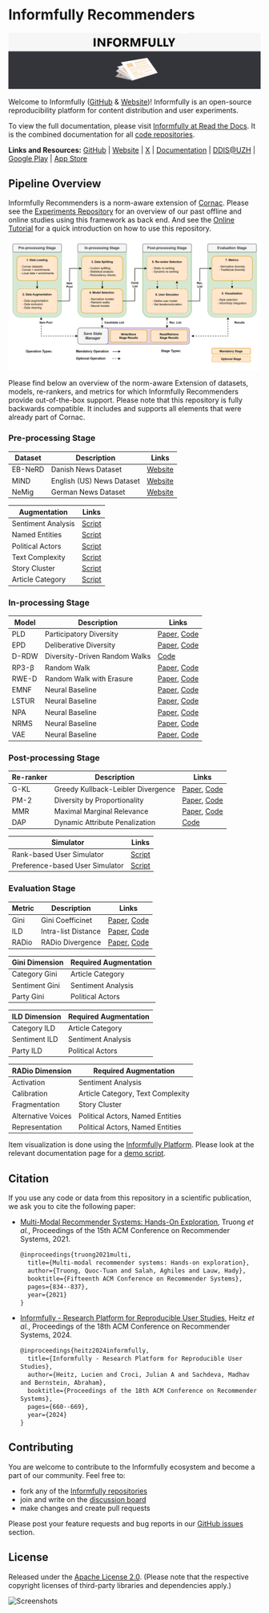# Informfully Recommenders

![Informfully](https://raw.githubusercontent.com/Informfully/Documentation/main/docs/source/img/logo_banner.png)

Welcome to Informfully ([GitHub](https://github.com/orgs/Informfully) & [Website](https://informfully.ch/))!
Informfully is an open-source reproducibility platform for content distribution and user experiments.

To view the full documentation, please visit [Informfully at Read the Docs](https://informfully.readthedocs.io/).
It is the combined documentation for all [code repositories](https://github.com/orgs/Informfully/repositories).

**Links and Resources:** [GitHub](https://github.com/orgs/Informfully) | [Website](https://informfully.ch) | [X](https://x.com/informfully) | [Documentation](https://informfully.readthedocs.io) | [DDIS@UZH](https://www.ifi.uzh.ch/en/ddis.html) | [Google Play](https://play.google.com/store/apps/details?id=ch.uzh.ifi.news) | [App Store](https://apps.apple.com/us/app/informfully/id1460234202)

## Pipeline Overview

Informfully Recommenders is a norm-aware extension of [Cornac](https://github.com/PreferredAI/cornac).
Please see the [Experiments Repository](https://github.com/Informfully/Experiments) for an overview of our past offline and online studies using this framework as back end.
And see the [Online Tutorial](https://github.com/Informfully/Experiments/tree/main/experiments/tutorial) for a quick introduction on how to use this repository.

![Informfully Recommenders Pipeline Overview](https://github.com/Informfully/Documentation/blob/main/docs/source/uml/framework_extension_v4.2.png)

Please find below an overview of the norm-aware Extension of datasets, models, re-rankers, and metrics for which Informfully Recommenders provide out-of-the-box support.
Please note that this repository is fully backwards compatible.
It includes and supports all elements that were already part of Cornac.

### Pre-processing Stage

| Dataset | Description | Links |
|-|-|-|
| EB-NeRD | Danish News Dataset | [Website](https://recsys.eb.dk) |
| MIND | English (US) News Dataset | [Website](https://msnews.github.io) |
| NeMig | German News Dataset | [Website](https://github.com/andreeaiana/nemig) |

| Augmentation | Links |
|-|-|
| Sentiment Analysis | [Script](https://github.com/Informfully/Recommenders/blob/main/cornac/augmentation/sentiment.py) |
| Named Entities | [Script](https://github.com/Informfully/Recommenders/blob/main/cornac/augmentation/enrich_ne.py) |
| Political Actors | [Script](https://github.com/Informfully/Recommenders/blob/main/cornac/augmentation/party.py) |
| Text Complexity | [Script](https://github.com/Informfully/Recommenders/blob/main/cornac/augmentation/readability.py) |
| Story Cluster | [Script](https://github.com/Informfully/Recommenders/blob/main/cornac/augmentation/story.py) |
| Article Category | [Script](https://github.com/Informfully/Recommenders/blob/main/cornac/augmentation/category.py) |

### In-processing Stage

| Model | Description | Links |
|-|-|-|
| PLD | Participatory Diversity | [Paper](https://www.tandfonline.com/doi/full/10.1080/21670811.2021.2021804), [Code](https://github.com/Informfully/Recommenders/tree/main/cornac/models/pld) |
| EPD | Deliberative Diversity  | [Paper](https://dl.acm.org/doi/abs/10.1145/3604915.3608834), [Code](https://github.com/Informfully/Recommenders/tree/main/cornac/models/epd) |
| D-RDW | Diversity-Driven Random Walks | [Code](https://github.com/Informfully/Recommenders/tree/main/cornac/models/drdw) |
| RP3-β | Random Walk | [Paper](https://dl.acm.org/doi/abs/10.1145/2792838.2800180), [Code](https://github.com/Informfully/Recommenders/tree/main/cornac/models/rp3_beta) |
| RWE-D | Random Walk with Erasure | [Paper](https://dl.acm.org/doi/abs/10.1145/3442381.3449970), [Code](https://github.com/Informfully/Recommenders/tree/main/cornac/models/rwe_d) |
| EMNF | Neural Baseline | [Paper](https://dl.acm.org/doi/abs/10.1145/3373807), [Code](https://github.com/Informfully/Recommenders/tree/main/cornac/models/enmf) |
| LSTUR | Neural Baseline | [Paper](https://aclanthology.org/P19-1033), [Code](https://github.com/Informfully/Recommenders/tree/main/cornac/models/lstur) |
| NPA | Neural Baseline | [Paper](https://dl.acm.org/doi/abs/10.1145/3292500.3330665), [Code](https://github.com/Informfully/Recommenders/tree/main/cornac/models/npa) |
| NRMS | Neural Baseline | [Paper](https://aclanthology.org/D19-1671), [Code](https://github.com/Informfully/Recommenders/tree/main/cornac/models/nrms) |
| VAE | Neural Baseline | [Paper](https://dl.acm.org/doi/abs/10.1145/3178876.3186150), [Code](https://github.com/Informfully/Recommenders/tree/main/cornac/models/dae) |
<!-- D-RDW Paper TBA -->

### Post-processing Stage

| Re-ranker | Description | Links |
|-|-|-|
| G-KL | Greedy Kullback-Leibler Divergence | [Paper](https://github.com/Informfully/Recommenders/tree/main/cornac/rerankers/greedy_kl), [Code](https://github.com/Informfully/Recommenders/blob/main/cornac/metrics/diversity.py) |
| PM-2 | Diversity by Proportionality | [Paper](https://dl.acm.org/doi/abs/10.1145/2348283.2348296), [Code](https://github.com/Informfully/Recommenders/tree/main/cornac/rerankers/pm2) |
| MMR | Maximal Marginal Relevance | [Paper](https://dl.acm.org/doi/pdf/10.1145/290941.291025), [Code](https://github.com/Informfully/Recommenders/tree/main/cornac/rerankers/mmr) |
| DAP | Dynamic Attribute Penalization | [Code](https://github.com/Informfully/Recommenders/tree/main/cornac/rerankers/dynamic_attribute_penalization) |

| Simulator | Links |
|-|-|
| Rank-based User Simulator | [Script](https://github.com/Informfully/Recommenders/blob/main/cornac/rerankers/user_simulator.py) |
| Preference-based User Simulator | [Script](https://github.com/Informfully/Recommenders/blob/main/cornac/rerankers/user_simulator.py) |

### Evaluation Stage

| Metric | Description | Links |
|-|-|-|
| Gini | Gini Coefficinet | [Paper](https://link.springer.com/chapter/10.1007/978-1-0716-2197-4_16), [Code](https://github.com/Informfully/Recommenders/blob/main/cornac/metrics/diversity.py) |
| ILD | Intra-list Distance | [Paper](https://api.semanticscholar.org/CorpusID:11075976), [Code](https://github.com/Informfully/Recommenders/blob/main/cornac/metrics/diversity.py) |
| RADio | RADio Divergence | [Paper](https://dl.acm.org/doi/abs/10.1145/3523227.3546780), [Code](https://github.com/Informfully/Recommenders/blob/main/cornac/metrics/diversity.py) |

| Gini Dimension | Required Augmentation |
| - | - |
| Category Gini | Article Category |
| Sentiment Gini | Sentiment Analysis |
| Party Gini | Political Actors |

| ILD Dimension | Required Augmentation |
| - | - |
| Category ILD | Article Category |
| Sentiment ILD | Sentiment Analysis |
| Party ILD | Political Actors |

| RADio Dimension | Required Augmentation |
| - | - |
| Activation | Sentiment Analysis |
| Calibration | Article Category, Text Complexity |
| Fragmentation | Story Cluster |
| Alternative Voices | Political Actors, Named Entities |
| Representation | Political Actors, Named Entities |

Item visualization is done using the [Informfully Platform](https://github.com/Informfully/Platform).
Please look at the relevant documentation page for a [demo script](https://informfully.readthedocs.io/en/latest/recommendations.html).

## Citation

If you use any code or data from this repository in a scientific publication, we ask you to cite the following paper:

- [Multi-Modal Recommender Systems: Hands-On Exploration](http://jmlr.org/papers/v21/19-805.html), Truong *et al.*, Proceedings of the 15th ACM Conference on Recommender Systems, 2021.

  ```
  @inproceedings{truong2021multi,
    title={Multi-modal recommender systems: Hands-on exploration},
    author={Truong, Quoc-Tuan and Salah, Aghiles and Lauw, Hady},
    booktitle={Fifteenth ACM Conference on Recommender Systems},
    pages={834--837},
    year={2021}
  }

- [Informfully - Research Platform for Reproducible User Studies](https://dl.acm.org/doi/10.1145/3640457.3688066), Heitz *et al.*, Proceedings of the 18th ACM Conference on Recommender Systems, 2024.

  ```
  @inproceedings{heitz2024informfully,
    title={Informfully - Research Platform for Reproducible User Studies},
    author={Heitz, Lucien and Croci, Julian A and Sachdeva, Madhav and Bernstein, Abraham},
    booktitle={Proceedings of the 18th ACM Conference on Recommender Systems},
    pages={660--669},
    year={2024}
  }
  ```

## Contributing

You are welcome to contribute to the Informfully ecosystem and become a part of our community. Feel free to:
  - fork any of the [Informfully repositories](https://github.com/Informfully)
  - join and write on the [discussion board](https://github.com/orgs/Informfully/discussions)
  - make changes and create pull requests

Please post your feature requests and bug reports in our [GitHub issues](https://github.com/Informfully/Documentation/issues) section.

## License

Released under the [Apache License 2.0](LICENSE). (Please note that the respective copyright licenses of third-party libraries and dependencies apply.)

![Screenshots](https://raw.githubusercontent.com/Informfully/Documentation/main/docs/source/img/app_screens.png)
